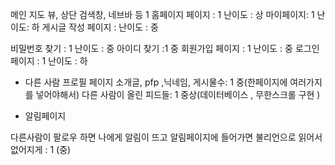 메인 지도 뷰, 상단 검색창, 네브바 등 1
홈페이지 페이지 : 1 난이도 : 상
마이페이지: 1 난이도: 하
게시글 작성 페이지 : 난이도 : 중

비밀번호 찾기 : 1 난이도 : 중
아이디 찾기 :1 중
회원가입 페이지 : 1 난이도 : 중
로그인 페이지 : 1 난이도 : 하

- 다른 사람 프로필 페이지
  소개글, pfp ,닉네임, 게시물수: 1 중(한페이지에 여러가지를 넣어야해서)
  다른 사람이 올린 피드들: 1 중상(데이터베이스 , 무한스크롤 구현 )

- 알림페이지

다른사람이 팔로우 하면 나에게 알림이 뜨고 알림페이지에 들어가면 불리언으로 읽어서 없어지게 : 1 (중)
